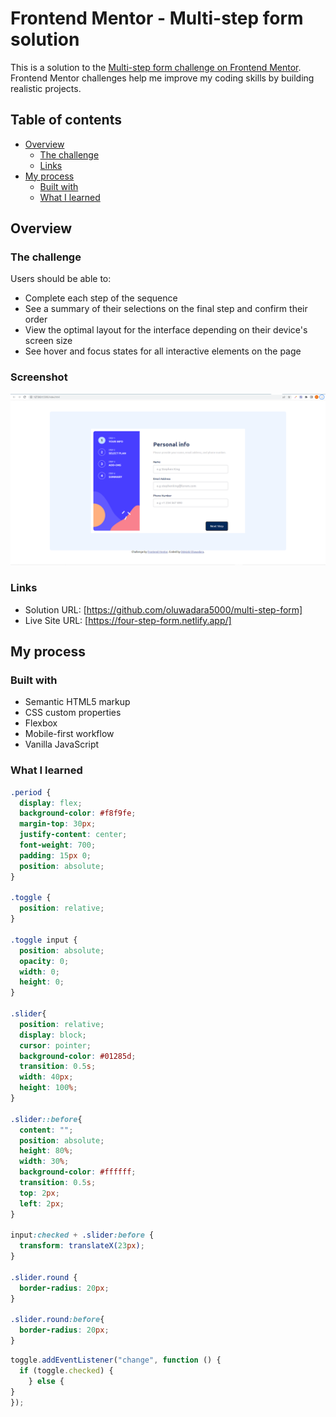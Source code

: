 # Frontend Mentor - Multi-step form solution

This is a solution to the [Multi-step form challenge on Frontend Mentor](https://www.frontendmentor.io/challenges/multistep-form-YVAnSdqQBJ). Frontend Mentor challenges help me improve my coding skills by building realistic projects. 

## Table of contents

- [Overview](#overview)
  - [The challenge](#the-challenge)
  - [Links](#links)
- [My process](#my-process)
  - [Built with](#built-with)
  - [What I learned](#what-i-learned)


## Overview

### The challenge

Users should be able to:

- Complete each step of the sequence
- See a summary of their selections on the final step and confirm their order
- View the optimal layout for the interface depending on their device's screen size
- See hover and focus states for all interactive elements on the page


### Screenshot

![](/assets/images/multi-step-form-screenshot.png)

### Links

- Solution URL: [https://github.com/oluwadara5000/multi-step-form]
- Live Site URL: [https://four-step-form.netlify.app/]

## My process

### Built with

- Semantic HTML5 markup
- CSS custom properties
- Flexbox
- Mobile-first workflow
- Vanilla JavaScript


### What I learned

```css
.period {
  display: flex;
  background-color: #f8f9fe;
  margin-top: 30px;
  justify-content: center;
  font-weight: 700;
  padding: 15px 0;
  position: absolute;
}

.toggle {
  position: relative;
}

.toggle input {
  position: absolute;
  opacity: 0;
  width: 0;
  height: 0;
}

.slider{
  position: relative;
  display: block;
  cursor: pointer;
  background-color: #01285d;
  transition: 0.5s;
  width: 40px;
  height: 100%;
}

.slider::before{
  content: "";
  position: absolute;
  height: 80%;
  width: 30%;
  background-color: #ffffff;
  transition: 0.5s;
  top: 2px;
  left: 2px;
}

input:checked + .slider:before {
  transform: translateX(23px);
}

.slider.round {
  border-radius: 20px;
}

.slider.round:before{
  border-radius: 20px;
}
```
```js
toggle.addEventListener("change", function () {
  if (toggle.checked) {
    } else {
}
});

```